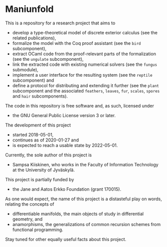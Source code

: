# Maniunfold

This is a repository for a research project that aims to

* develop a type-theoretical model of discrete exterior calculus
  (see the related publications),
* formalize the model with the Coq proof assistant
  (see the `bird` subcomponent),
* extract OCaml code from the proof-relevant parts of the formalization
  (see the `ungulate` subcomponent),
* link the extracted code with existing numerical solvers
  (see the `fungus` submodule),
* implement a user interface for the resulting system
  (see the `reptile` subcomponent) and
* define a protocol for distributing and extending it further
  (see the `plant` subcomponent and the associated
  `feathers`, `leaves`, `fur`, `scales`, `spores` and `hair` subcomponents).

The code in this repository is free software and, as such, licensed under

* the GNU General Public License version 3 or later.

The development of this project

* started 2018-05-01,
* continues as of 2020-01-27 and
* is expected to reach a usable state by 2022-05-01.

Currently, the sole author of this project is

* Sampsa Kiiskinen, who works
  in the Faculty of Information Technology at the University of Jyväskylä.

This project is partially funded by

* the Jane and Aatos Erkko Foundation (grant 170015).

As one would expect,
the name of this project is a distasteful play on words,
relating the concepts of

* differentiable manifolds,
  the main objects of study in differential geometry, and
* anamorphisms,
  the generalizations of common recursion schemes from functional programming.

Stay tuned for other equally useful facts about this project.
